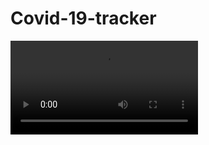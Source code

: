 # Covid-19-tracker

![github](https://user-images.githubusercontent.com/73601711/129806569-910867d5-9365-491f-91b2-04b0bb66d391.mp4)
